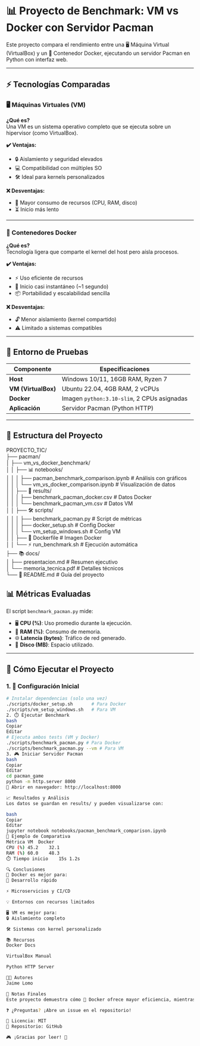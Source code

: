 # 📊 Proyecto de Benchmark: VM vs Docker con Servidor Pacman

Este proyecto compara el rendimiento entre una 🖥️ Máquina Virtual (VirtualBox) y un 🐋 Contenedor Docker, ejecutando un servidor Pacman en Python con interfaz web.

---

## ⚡ Tecnologías Comparadas

### 🖥️ Máquinas Virtuales (VM)

**¿Qué es?**  
Una VM es un sistema operativo completo que se ejecuta sobre un hipervisor (como VirtualBox).

**✔️ Ventajas:**
- 🔒 Aislamiento y seguridad elevados  
- 💻 Compatibilidad con múltiples SO  
- 🛠️ Ideal para kernels personalizados  

**❌ Desventajas:**
- 🐢 Mayor consumo de recursos (CPU, RAM, disco)  
- ⏳ Inicio más lento  

---

### 🐋 Contenedores Docker

**¿Qué es?**  
Tecnología ligera que comparte el kernel del host pero aísla procesos.

**✔️ Ventajas:**
- ⚡ Uso eficiente de recursos  
- 🚀 Inicio casi instantáneo (~1 segundo)  
- 📦 Portabilidad y escalabilidad sencilla  

**❌ Desventajas:**
- 🔓 Menor aislamiento (kernel compartido)  
- ⚠️ Limitado a sistemas compatibles  

---

## 🔧 Entorno de Pruebas

| Componente | Especificaciones |
|-----------|------------------|
| **Host** | Windows 10/11, 16GB RAM, Ryzen 7 |
| **VM (VirtualBox)** | Ubuntu 22.04, 4GB RAM, 2 vCPUs |
| **Docker** | Imagen `python:3.10-slim`, 2 CPUs asignadas |
| **Aplicación** | Servidor Pacman (Python HTTP) |

---

## 📂 Estructura del Proyecto

PROYECTO_TIC/  
├── pacman/  
│   ├── vm_vs_docker_benchmark/  
│   │   ├── 📊 notebooks/  
│   │   │   ├── pacman_benchmark_comparison.ipynb  # Análisis con gráficos  
│   │   │   └── vm_vs_docker_comparison.ipynb      # Visualización de datos  
│   │   ├── 📁 results/  
│   │   │   ├── benchmark_pacman_docker.csv        # Datos Docker  
│   │   │   └── benchmark_pacman_vm.csv            # Datos VM  
│   │   ├── 🛠️ scripts/  
│   │   │   ├── benchmark_pacman.py                # Script de métricas  
│   │   │   ├── docker_setup.sh                    # Config Docker  
│   │   │   └── vm_setup_windows.sh                # Config VM  
│   │   ├── 🐋 Dockerfile                          # Imagen Docker  
│   │   └── ⚡ run_benchmark.sh                    # Ejecución automática  
├── 📚 docs/  
│   ├── presentacion.md                           # Resumen ejecutivo  
│   └── memoria_tecnica.pdf                       # Detalles técnicos  
└── 📌 README.md                                  # Guía del proyecto  

## 📊 Métricas Evaluadas

El script `benchmark_pacman.py` mide:

- 🖥️ **CPU (%)**: Uso promedio durante la ejecución.  
- 🧠 **RAM (%)**: Consumo de memoria.  
- 🌐 **Latencia (bytes)**: Tráfico de red generado.  
- 💾 **Disco (MB)**: Espacio utilizado.  

---

## 🚀 Cómo Ejecutar el Proyecto

### 1. 🔄 Configuración Inicial

```bash
# Instalar dependencias (solo una vez)
./scripts/docker_setup.sh       # Para Docker
./scripts/vm_setup_windows.sh   # Para VM
2. ⏱️ Ejecutar Benchmark
bash
Copiar
Editar
# Ejecuta ambos tests (VM y Docker)
./scripts/benchmark_pacman.py # Para Docker
./scripts/benchmark_pacman.py --vm # Para VM
3. 🎮 Iniciar Servidor Pacman
bash
Copiar
Editar
cd pacman_game
python -m http.server 8000
🔗 Abrir en navegador: http://localhost:8000

📈 Resultados y Análisis
Los datos se guardan en results/ y pueden visualizarse con:

bash
Copiar
Editar
jupyter notebook notebooks/pacman_benchmark_comparison.ipynb
📌 Ejemplo de Comparativa
Métrica	VM	Docker
CPU (%)	45.2	32.1
RAM (%)	60.0	48.3
⏱️ Tiempo inicio	15s	1.2s

🔍 Conclusiones
🐋 Docker es mejor para:
🚀 Desarrollo rápido

⚡ Microservicios y CI/CD

💡 Entornos con recursos limitados

🖥️ VM es mejor para:
🔒 Aislamiento completo

🛠️ Sistemas con kernel personalizado

📚 Recursos
Docker Docs

VirtualBox Manual

Python HTTP Server

🧑‍💻 Autores
Jaime Lomo

📌 Notas Finales
Este proyecto demuestra cómo 🐋 Docker ofrece mayor eficiencia, mientras que 🖥️ VM proporciona mejor aislamiento.

❓ ¿Preguntas? ¡Abre un issue en el repositorio!

📜 Licencia: MIT
🔗 Repositorio: GitHub

🎮 ¡Gracias por leer! 🚀